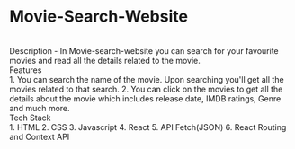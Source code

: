 # Movie-Search-Website
<br>
Description - In Movie-search-website you can search for your favourite movies and read all the details related to the movie.
<br>
Features
<br>
1. You can search the name of the movie. Upon searching you'll get all the movies related to that search.
2. You can click on the movies to get all the details about the movie which includes release date, IMDB ratings, Genre and much more.
<br>
Tech Stack
<br>
1. HTML
2. CSS
3. Javascript
4. React
5. API Fetch(JSON)
6. React Routing and Context API
